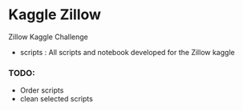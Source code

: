 # Kaggle Zillow
Zillow Kaggle Challenge

* scripts : All scripts and notebook developed for the Zillow kaggle

### TODO:
* Order scripts
* clean selected scripts 
